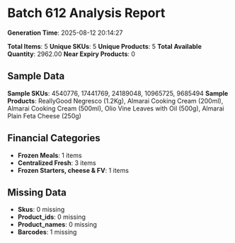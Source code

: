 # Batch 612 Analysis Report

**Generation Time**: 2025-08-12 20:14:27

**Total Items**: 5
**Unique SKUs**: 5
**Unique Products**: 5
**Total Available Quantity**: 2962.00
**Near Expiry Products**: 0

## Sample Data
**Sample SKUs**: 4540776, 17441769, 24189048, 10965725, 9685494
**Sample Products**: ReallyGood Negresco (1.2Kg), Almarai Cooking Cream (200ml), Almarai Cooking Cream (500ml), Olio Vine Leaves with Oil (500g), Almarai Plain Feta Cheese (250g)

## Financial Categories
- **Frozen Meals**: 1 items
- **Centralized Fresh**: 3 items
- **Frozen Starters, cheese & FV**: 1 items

## Missing Data
- **Skus**: 0 missing
- **Product_ids**: 0 missing
- **Product_names**: 0 missing
- **Barcodes**: 1 missing
